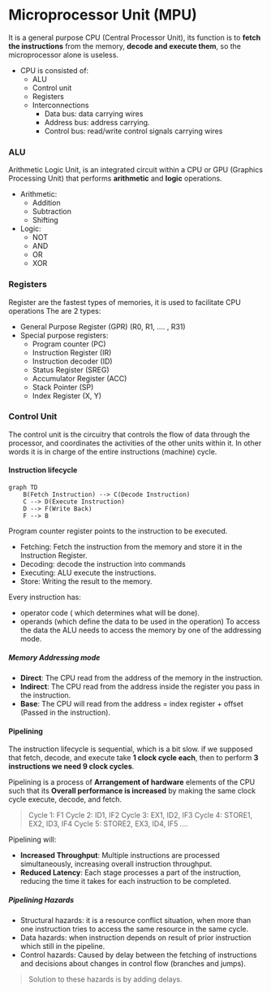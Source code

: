 # Microprocessor Unit (MPU) 
It is a general purpose CPU (Central Processor Unit), its function is to **fetch the instructions** from the memory, **decode and execute them**, so the microprocessor alone is useless.

- CPU is consisted of:
	- ALU
	- Control unit
	- Registers
	- Interconnections
		- Data bus: data carrying wires
		- Address bus: address carrying.
		- Control bus: read/write control signals carrying wires

### ALU
Arithmetic Logic Unit, is an integrated circuit within a CPU or GPU (Graphics Processing Unit) that performs **arithmetic** and **logic** operations.
- Arithmetic:
	- Addition
	- Subtraction
	- Shifting
- Logic:
	- NOT
	- AND
	- OR
	- XOR

### Registers
Register are the fastest types of memories, it is used to facilitate CPU operations
The are 2 types:
- General Purpose Register (GPR) (R0, R1, .... , R31)
- Special purpose registers:
	- Program counter (PC)
	- Instruction Register (IR)
	- Instruction decoder (ID)
	- Status Register (SREG)
	- Accumulator Register (ACC)
	- Stack Pointer (SP)
	- Index Register (X, Y)

### Control Unit
The control unit is the circuitry that controls the flow of data through the processor, and coordinates the activities of the other units within it.
In other words it is in charge of the entire instructions (machine) cycle.

#### Instruction lifecycle

``` mermaid
graph TD
    B(Fetch Instruction) --> C(Decode Instruction)
    C --> D(Execute Instruction)
    D --> F(Write Back)
    F --> B
```

Program counter register points to the instruction to be executed.
- Fetching: Fetch the instruction from the memory and store it in the Instruction Register.
- Decoding: decode the instruction into commands
- Executing: ALU execute the instructions.
- Store: Writing the result to the memory.

 Every instruction has:
 - operator code ( which determines what will be done).
 - operands  (which define the data to be used in the operation)
 To access the data the ALU needs to access the memory by one of the addressing mode. 

##### Memory Addressing mode
- **Direct**: The CPU read from the address of the memory in the instruction.
- **Indirect**: The CPU read from the address inside the register you pass in the instruction.
- **Base**: The CPU will read from the address = index register + offset (Passed in the instruction).

#### Pipelining
The instruction lifecycle is sequential, which is a bit slow.
if we supposed that fetch, decode, and execute take **1 clock cycle each**, then to perform **3 instructions we need 9 clock cycles**.

Pipelining is a process of **Arrangement of hardware** elements of the CPU such that its **Overall performance is increased** by making the same clock cycle execute, decode, and fetch.

>Cycle 1: F1
>Cycle 2: ID1, IF2
>Cycle 3: EX1, ID2, IF3
>Cycle 4: STORE1, EX2, ID3, IF4
>Cycle 5: STORE2, EX3, ID4, IF5
....

Pipelining will:
- **Increased Throughput**: Multiple instructions are processed simultaneously, increasing overall instruction throughput.
- **Reduced Latency**: Each stage processes a part of the instruction, reducing the time it takes for each instruction to be completed.
##### Pipelining Hazards
- Structural hazards: it is a resource conflict situation, when more than one instruction tries to access the same resource in the same cycle.
- Data hazards: when instruction depends on result of prior instruction which still in the pipeline.
- Control hazards: Caused by delay between the fetching of instructions and decisions about changes in control flow (branches and jumps).
>Solution to these hazards is by adding delays.
